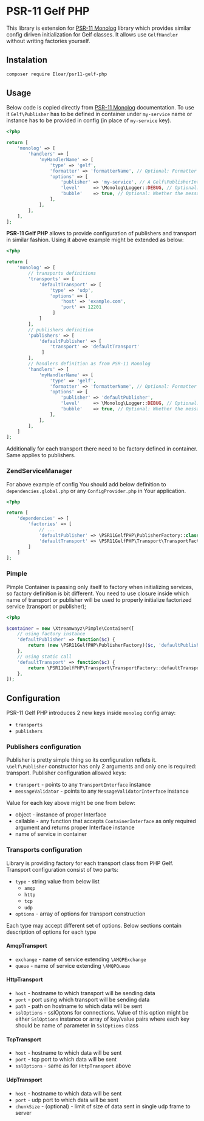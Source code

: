 # PSR-11 Gelf PHP

This library is extension for [PSR-11 Monolog](https://github.com/wshafer/psr11-monolog) library which provides similar
config diriven initialization for Gelf classes. It allows use `GelfHandler` without writing factories yourself. 

## Instalation

```bash
composer require Eloar/psr11-gelf-php
```

## Usage

Below code is copied directly from [PSR-11 Monolog](https://gitlab.com/blazon/psr11-monolog) documentation. To use it 
`Gelf\Publisher` has to be defined in container under `my-service` name or instance has to be provided in config (in 
place of `my-service` key). 

```php
<?php

return [
    'monolog' => [
        'handlers' => [
            'myHandlerName' => [
                'type' => 'gelf',
                'formatter' => 'formatterName', // Optional: Formatter for the handler.  Default for the handler will be used if not supplied
                'options' => [
                    'publisher' => 'my-service', // A Gelf\PublisherInterface object.  Must be a valid service.
                    'level'     => \Monolog\Logger::DEBUG, // Optional: The minimum logging level at which this handler will be triggered
                    'bubble'    => true, // Optional: Whether the messages that are handled can bubble up the stack or not
                ],
            ],
        ],
    ],
];
```

**PSR-11 Gelf PHP** allows to provide configuration of publishers and transport in similar fashion. Using it above
example might be extended as below:

```php
<?php

return [
    'monolog' => [
        // transports definitions
        'transports' => [
            'defaultTransport' => [
                'type' => 'udp',
                'options' => [
                    'host' => 'example.com',
                    'port' => 12201
                 ]
            ]
        ],
        // publishers definition
        'publishers' => [
            'defaultPublisher' => [
                'transport' => 'defaultTransport'
             ]
        ],
        // handlers definition as from PSR-11 Monolog
        'handlers' => [
            'myHandlerName' => [
                'type' => 'gelf',
                'formatter' => 'formatterName', // Optional: Formatter for the handler.  Default for the handler will be used if not supplied
                'options' => [
                    'publisher' => 'defaultPublisher',
                    'level'     => \Monolog\Logger::DEBUG, // Optional: The minimum logging level at which this handler will be triggered
                    'bubble'    => true, // Optional: Whether the messages that are handled can bubble up the stack or not
                ],
            ],
        ],
    ]
];
```

Additionally for each transport there need to be factory defined in container. Same applies to publishers.

### ZendServiceManager

For above example of config You should add below definition to `dependencies.global.php` or any `ConfigProvider.php` in 
Your application.

```php
<?php

return [
    'dependencies' => [
        'factories' => [
            // ...
            'defaultPublisher' => \PSR11GelfPHP\PublisherFactory::class,
            'defaultTransport' => \PSR11GelfPHP\Transport\TransportFactory::class,
        ]
    ]
];
```

### Pimple

Pimple Container is passing only itself to factory when initializing services, so factory definition is bit different.
You need to use closure inside which name of transport or publisher will be used to properly initialize factorized
service (transport or publisher);

```php
<?php

$container = new \Xtreamwayz\Pimple\Container([
    // using factory instance
    'defaultPublisher' => function($c) {
        return (new \PSR11GelfPHP\PublisherFactory)($c, 'defaultPublisher');
    },
    // using static call
    'defaultTransport' => function($c) {
        return \PSR11GelfPHP\Transport\TransportFactory::defaultTransport($c);
    },
]);
```

## Configuration

PSR-11 Gelf PHP introduces 2 new keys inside `monolog` config array:
- `transports`
- `publishers`

### Publishers configuration

Publisher is pretty simple thing so its configuration reflets it. `\Gelf\Publisher` constructor has only 2 arguments and
only one is required: transport. Publisher configuration allowed keys:
- `transport` - points to any `TransportInterface` instance
- `messageValidator` - points to any `MessageValidatorInterface` instance

Value for each key above might be one from below:
- object - instance of proper Interface
- callable - any function that accepts `ContainerInterface` as only required argument and returns proper Interface 
    instance
- name of service in container

### Transports configuration

Library is providing factory for each transport class from PHP Gelf. Transport configuration consist of two parts:
- `type` - string value from below list
    - `amqp`
    - `http`
    - `tcp`
    - `udp`
- `options` - array of options for transport construction

Each type may accept different set of options. Below sections contain description of options for each type

#### AmqpTransport

- `exchange` - name of service extending `\AMQPExchange`
- `queue` - name of service extending `\AMQPQueue`

#### HttpTransport

- `host` - hostname to which transport will be sending data
- `port` - port using which transport will be sending data
- `path` - path on hostname to which data will be sent
- `sslOptions` - sslOptons for connections. Value of this option might be either `SslOptions` instance or array of
    key/value pairs where each key should be name of parameter in `SslOptions` class
    
#### TcpTransport

- `host` - hostname to which data will be sent
- `port` - tcp port to which data will be sent
- `sslOptions` - same as for `HttpTransport` above 

#### UdpTransport

- `host` - hostname to which data will be sent
- `port` - udp port to which data will be sent
- `chunkSize` - (optional) - limit of size of data sent in single udp frame to server 